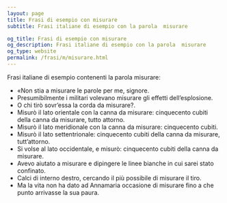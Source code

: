 ```yaml
---
layout: page
title: Frasi di esempio con misurare 
subtitle: Frasi italiane di esempio con la parola  misurare

og_title: Frasi di esempio con misurare 
og_description: Frasi italiane di esempio con la parola  misurare
og_type: website
permalink: /frasi/m/misurare.html
---
```


Frasi italiane di esempio contenenti la parola misurare:


- «Non stia a misurare le parole per me, signore.
- Presumibilmente i militari volevano misurare gli effetti dell’esplosione.
- O chi tirò sovr’essa la corda da misurare?.
- Misurò il lato orientale con la canna da misurare: cinquecento cubiti della canna da misurare, tutto attorno.
- Misurò il lato meridionale con la canna da misurare: cinquecento cubiti.
- Misurò il lato settentrionale: cinquecento cubiti della canna da misurare, tutt’attorno.
- Si volse al lato occidentale, e misurò: cinquecento cubiti della canna da misurare.
- Avevo aiutato a misurare e dipingere le linee bianche in cui sarei stato confinato.
- Calci di interno destro, cercando il più possibile di misurare il tiro.
- Ma la vita non ha dato ad Annamaria occasione di misurare fino a che punto arrivasse la sua paura.
